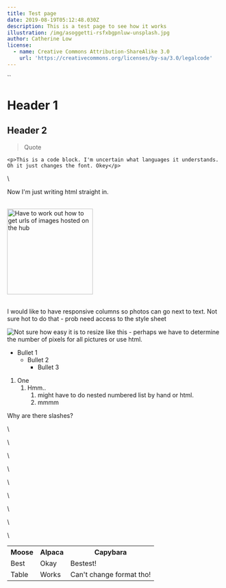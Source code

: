 ```yaml
---
title: Test page
date: 2019-08-19T05:12:48.030Z
description: This is a test page to see how it works
illustration: /img/asoggetti-rsfxbgpnluw-unsplash.jpg
author: Catherine Low
license:
  - name: Creative Commons Attribution-ShareAlike 3.0
    url: 'https://creativecommons.org/licenses/by-sa/3.0/legalcode'
---
```

``

# Header 1

## Header 2

> Quote

```
<p>This is a code block. I'm uncertain what languages it understands. Oh it just changes the font. Okey</p>
```

\
<p>Now I'm just writing html straight in.</p>
<br>
<img src="https://shicschools.org/wp-content/uploads/2017/07/44b964_f16b09bc63944a0b867454d65651e5e6-mv2.jpg" alt="Have to work out how to get urls of images hosted on the hub" style="width:200px;" class="center">

\
I would like to have responsive columns so photos can go next to text. Not sure hot to do that - prob need access to the style sheet

![Not sure how easy it is to resize like this - perhaps we have to determine the number of pixels for all pictures or use html. ](/img/hublogosmall.png "This is an image I'm adding with the + button. ")

* Bullet 1
  * Bullet 2
    * Bullet 3

1. One
   1. Hmm.. 
      1. might have to do nested numbered list by hand or html. 
      2. mmmm

Why are there slashes?

<table style="width:100%">

  <tr>

\    <th>Moose</th>

\    <th>Alpaca</th> 

\    <th>Capybara</th>

  </tr>

  <tr>

\    <td>Best</td>

\    <td>Okay</td> 

\    <td>Bestest!</td>

  </tr>

 <tr>

\    <td>Table</td>

\    <td>Works</td> 

\    <td>Can't change format tho!</td>

  </tr>

</table>
